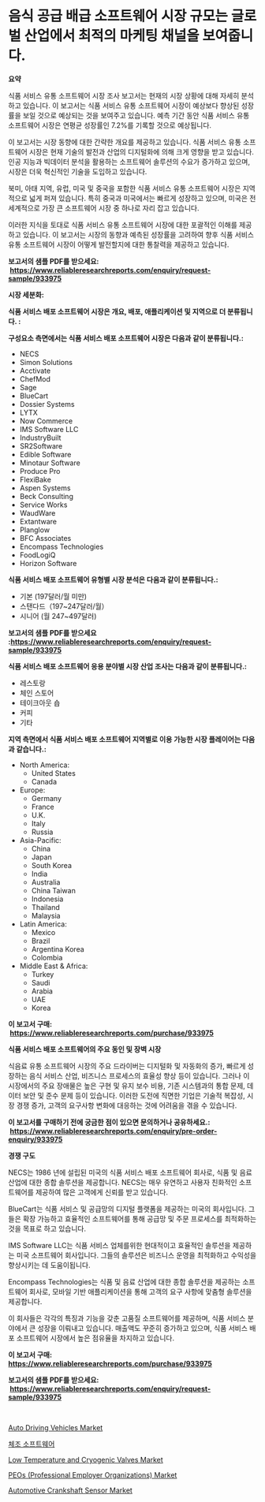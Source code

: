 <p><h1>음식 공급 배급 소프트웨어 시장 규모는 글로벌 산업에서 최적의 마케팅 채널을 보여줍니다.</h1></p><p><strong>요약</strong></p>
<p><p>식품 서비스 유통 소프트웨어 시장 조사 보고서는 현재의 시장 상황에 대해 자세히 분석하고 있습니다. 이 보고서는 식품 서비스 유통 소프트웨어 시장이 예상보다 향상된 성장률을 보일 것으로 예상되는 것을 보여주고 있습니다. 예측 기간 동안 식품 서비스 유통 소프트웨어 시장은 연평균 성장률인 7.2%를 기록할 것으로 예상됩니다.</p><p>이 보고서는 시장 동향에 대한 간략한 개요를 제공하고 있습니다. 식품 서비스 유통 소프트웨어 시장은 현재 기술의 발전과 산업의 디지털화에 의해 크게 영향을 받고 있습니다. 인공 지능과 빅데이터 분석을 활용하는 소프트웨어 솔루션의 수요가 증가하고 있으며, 시장은 더욱 혁신적인 기술을 도입하고 있습니다.</p><p>북미, 아태 지역, 유럽, 미국 및 중국을 포함한 식품 서비스 유통 소프트웨어 시장은 지역적으로 넓게 퍼져 있습니다. 특히 중국과 미국에서는 빠르게 성장하고 있으며, 미국은 전 세계적으로 가장 큰 소프트웨어 시장 중 하나로 자리 잡고 있습니다.</p><p>이러한 지식을 토대로 식품 서비스 유통 소프트웨어 시장에 대한 포괄적인 이해를 제공하고 있습니다. 이 보고서는 시장의 동향과 예측된 성장률을 고려하여 향후 식품 서비스 유통 소프트웨어 시장이 어떻게 발전할지에 대한 통찰력을 제공하고 있습니다.</p></p>
<p><strong>보고서의 샘플 PDF를 받으세요: &nbsp;<a href="https://www.reliableresearchreports.com/enquiry/request-sample/933975">https://www.reliableresearchreports.com/enquiry/request-sample/933975</a></strong></p>
<p><strong>시장 세분화:</strong></p>
<p><strong> 식품 서비스 배포 소프트웨어 시장은 개요, 배포, 애플리케이션 및 지역으로 더 분류됩니다. :</strong></p>
<p><strong>구성요소 측면에서는 식품 서비스 배포 소프트웨어 시장은 다음과 같이 분류됩니다.:</strong></p>
<p><ul><li>NECS</li><li>Simon Solutions</li><li>Acctivate</li><li>ChefMod</li><li>Sage</li><li>BlueCart</li><li>Dossier Systems</li><li>LYTX</li><li>Now Commerce</li><li>IMS Software LLC</li><li>IndustryBuilt</li><li>SR2Software</li><li>Edible Software</li><li>Minotaur Software</li><li>Produce Pro</li><li>FlexiBake</li><li>Aspen Systems</li><li>Beck Consulting</li><li>Service Works</li><li>WaudWare</li><li>Extantware</li><li>Planglow</li><li>BFC Associates</li><li>Encompass Technologies</li><li>FoodLogiQ</li><li>Horizon Software</li></ul></p>
<p><strong> 식품 서비스 배포 소프트웨어 유형별 시장 분석은 다음과 같이 분류됩니다.:</strong></p>
<p><ul><li>기본 (197달러/월 미만)</li><li>스탠다드（197~247달러/월）</li><li>시니어 (월 247~497달러)</li></ul></p>
<p><strong>보고서의 샘플 PDF를 받으세요 :<a href="https://www.reliableresearchreports.com/enquiry/request-sample/933975">https://www.reliableresearchreports.com/enquiry/request-sample/933975</a></strong></p>
<p><strong> 식품 서비스 배포 소프트웨어 응용 분야별 시장 산업 조사는 다음과 같이 분류됩니다.:</strong></p>
<p><ul><li>레스토랑</li><li>체인 스토어</li><li>테이크아웃 숍</li><li>커피</li><li>기타</li></ul></p>
<p><strong>지역 측면에서 식품 서비스 배포 소프트웨어 지역별로 이용 가능한 시장 플레이어는 다음과 같습니다.:</strong></p>
<p><ul>
    <li>
        North America:
        <ul>
            <li>United States</li>
            <li>Canada</li>
        </ul>
    </li>
    <li>
        Europe:
        <ul>
            <li>Germany</li>
            <li>France</li>
            <li>U.K.</li>
            <li>Italy</li>
            <li>Russia</li>
        </ul>
    </li>
    <li>
        Asia-Pacific:
        <ul>
            <li>China</li>
            <li>Japan</li>
            <li>South Korea</li>
            <li>India</li>
            <li>Australia</li>
            <li>China Taiwan</li>
            <li>Indonesia</li>
            <li>Thailand</li>
            <li>Malaysia</li>
        </ul>
    </li>
    <li>
        Latin America:
        <ul>
            <li>Mexico</li>
            <li>Brazil</li>
            <li>Argentina Korea</li>
            <li>Colombia</li>
        </ul>
    </li>
    <li>
        Middle East & Africa:
        <ul>
            <li>Turkey</li>
            <li>Saudi</li>
            <li>Arabia</li>
            <li>UAE</li>
            <li>Korea</li>
        </ul>
    </li>
    </ul></p>
<p><strong>이 보고서 구매: &nbsp;<a href="https://www.reliableresearchreports.com/purchase/933975">https://www.reliableresearchreports.com/purchase/933975</a></strong></p>
<p><strong>식품 서비스 배포 소프트웨어의 주요 동인 및 장벽 시장</strong></p>
<p><p>식음료 유통 소프트웨어 시장의 주요 드라이버는 디지털화 및 자동화의 증가, 빠르게 성장하는 음식 서비스 산업, 비즈니스 프로세스의 효율성 향상 등이 있습니다. 그러나 이 시장에서의 주요 장애물은 높은 구현 및 유지 보수 비용, 기존 시스템과의 통합 문제, 데이터 보안 및 준수 문제 등이 있습니다. 이러한 도전에 직면한 기업은 기술적 복잡성, 시장 경쟁 증가, 고객의 요구사항 변화에 대응하는 것에 어려움을 겪을 수 있습니다.</p></p>
<p><strong>이 보고서를 구매하기 전에 궁금한 점이 있으면 문의하거나 공유하세요.: &nbsp;<a href="https://www.reliableresearchreports.com/enquiry/pre-order-enquiry/933975">https://www.reliableresearchreports.com/enquiry/pre-order-enquiry/933975</a></strong></p>
<p><strong>경쟁 구도</strong></p>
<p><p>NECS는 1986 년에 설립된 미국의 식품 서비스 배포 소프트웨어 회사로, 식품 및 음료 산업에 대한 종합 솔루션을 제공합니다. NECS는 매우 유연하고 사용자 친화적인 소프트웨어를 제공하여 많은 고객에게 신뢰를 받고 있습니다.</p><p>BlueCart는 식품 서비스 및 공급망의 디지털 플랫폼을 제공하는 미국의 회사입니다. 그들은 확장 가능하고 효율적인 소프트웨어를 통해 공급망 및 주문 프로세스를 최적화하는 것을 목표로 하고 있습니다.</p><p>IMS Software LLC는 식품 서비스 업체를위한 현대적이고 효율적인 솔루션을 제공하는 미국 소프트웨어 회사입니다. 그들의 솔루션은 비즈니스 운영을 최적화하고 수익성을 향상시키는 데 도움이됩니다.</p><p>Encompass Technologies는 식품 및 음료 산업에 대한 종합 솔루션을 제공하는 소프트웨어 회사로, 모바일 기반 애플리케이션을 통해 고객의 요구 사항에 맞춤형 솔루션을 제공합니다.</p><p>이 회사들은 각각의 특징과 기능을 갖춘 고품질 소프트웨어를 제공하며, 식품 서비스 분야에서 큰 성장을 이뤄내고 있습니다. 매출액도 꾸준히 증가하고 있으며, 식품 서비스 배포 소프트웨어 시장에서 높은 점유율을 차지하고 있습니다.</p></p>
<p><strong>이 보고서 구매: &nbsp; <a href="https://www.reliableresearchreports.com/purchase/933975">https://www.reliableresearchreports.com/purchase/933975</a></strong></p>
<p><strong>보고서의 샘플 PDF를 받으세요: &nbsp;<a href="https://www.reliableresearchreports.com/enquiry/request-sample/933975">https://www.reliableresearchreports.com/enquiry/request-sample/933975</a></strong><strong></strong></p>
<p>&nbsp;</p>
<p><p><a href="https://view.publitas.com/reportprime-1/auto-driving-vehicles-market-analysis-and-market-size-global-industry-overview-market-segmentation-and-forecast-2024-to-2031/">Auto Driving Vehicles Market</a></p><p><a href="https://github.com/lzrvbyqzftro57/Market-Research-Report-List-1/blob/main/6129402184226.md">체조 소프트웨어</a></p><p><a href="https://github.com/gulaimolin/Market-Research-Report-List-3/blob/main/low-temperature-and-cryogenic-valves-market.md">Low Temperature and Cryogenic Valves Market</a></p><p><a href="https://issuu.com/reportprime-2/docs/peos-professional-employer-organizations-market-si">PEOs (Professional Employer Organizations) Market</a></p><p><a href="https://github.com/RoccoManning/Market-Research-Report-List-3/blob/main/automotive-crankshaft-sensor-market.md">Automotive Crankshaft Sensor Market</a></p></p>